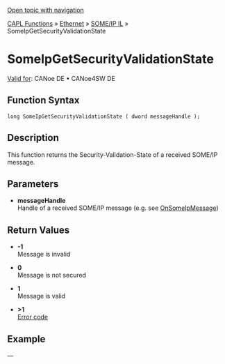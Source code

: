 [Open topic with navigation](../../../../../../CANoeDEFamily.htm#Topics/CAPLFunctions/IP/SOMEIPIL/Functions/CAPLfunctionSomeIpGetSecurityValidationState.md)

[CAPL Functions](../../../CAPLfunctions.md) » [Ethernet](../../CAPLEthernetStartPage.md) » [SOME/IP IL](../CAPLfunctionsSomeIPILOverview.md) » SomeIpGetSecurityValidationState

# SomeIpGetSecurityValidationState

[Valid for](../../../../Shared/FeatureAvailability.md):  CANoe DE • CANoe4SW DE

## Function Syntax

```
long SomeIpGetSecurityValidationState ( dword messageHandle );
```

## Description

This function returns the Security-Validation-State of a received SOME/IP message.

## Parameters

- **messageHandle**  
  Handle of a received SOME/IP message (e.g. see [OnSomeIpMessage](CAPLfunctionOnSomeIpMessage.md))

## Return Values

- **-1**  
  Message is invalid

- **0**  
  Message is not secured

- **1**  
  Message is valid

- **>1**  
  [Error code](../../CAPLfunctionsSOMEIPILErrorCodes.md)

## Example

—
